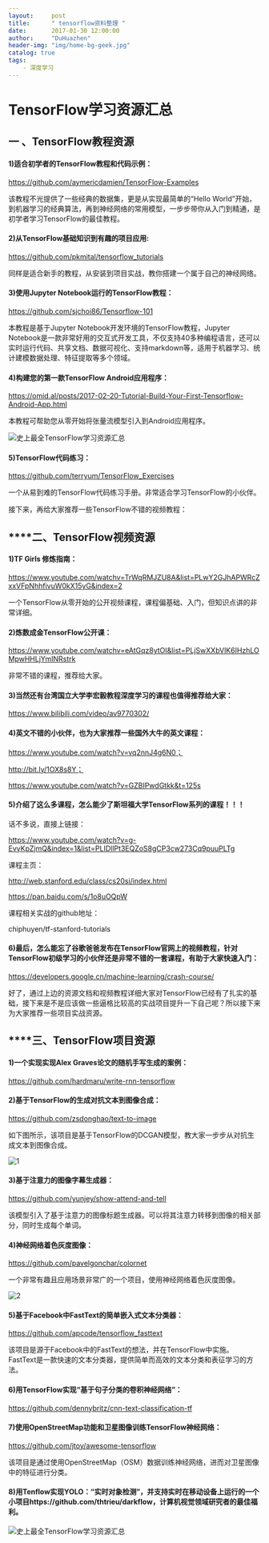```yaml
---
layout:     post
title:      " tensorflow资料整理 "
date:       2017-01-30 12:00:00
author:     "DuHuazhen"
header-img: "img/home-bg-geek.jpg"
catalog: true
tags:
    - 深度学习
---
```


# TensorFlow学习资源汇总

##  一 、TensorFlow教程资源

#### 1)适合初学者的TensorFlow教程和代码示例：  

https://github.com/aymericdamien/TensorFlow-Examples

该教程不光提供了一些经典的数据集，更是从实现最简单的“Hello World”开始，到机器学习的经典算法，再到神经网络的常用模型，一步步带你从入门到精通，是初学者学习TensorFlow的最佳教程。

#### 2)从TensorFlow基础知识到有趣的项目应用:

https://github.com/pkmital/tensorflow_tutorials

同样是适合新手的教程，从安装到项目实战，教你搭建一个属于自己的神经网络。

#### 3)使用Jupyter Notebook运行的TensorFlow教程：

https://github.com/sjchoi86/Tensorflow-101

本教程是基于Jupyter Notebook开发环境的TensorFlow教程，Jupyter Notebook是一款非常好用的交互式开发工具，不仅支持40多种编程语言，还可以实时运行代码、共享文档、数据可视化、支持markdown等，适用于机器学习、统计建模数据处理、特征提取等多个领域。

#### 4)构建您的第一款TensorFlow Android应用程序：

https://omid.al/posts/2017-02-20-Tutorial-Build-Your-First-Tensorflow-Android-App.html

本教程可帮助您从零开始将张量流模型引入到Android应用程序。

![史上最全TensorFlow学习资源汇总](http://upload-images.jianshu.io/upload_images/11573595-0cff35171768cdb3?imageMogr2/auto-orient/strip%7CimageView2/2/w/1240)

#### 5)TensorFlow代码练习：

https://github.com/terryum/TensorFlow_Exercises

一个从易到难的TensorFlow代码练习手册。非常适合学习TensorFlow的小伙伴。

接下来，再给大家推荐一些TensorFlow不错的视频教程：

## ******二、TensorFlow视频资源**

#### 1)TF Girls 修炼指南：

https://www.youtube.com/watchv=TrWqRMJZU8A&list=PLwY2GJhAPWRcZxxVFpNhhfivuW0kX15yG&index=2

一个TensorFlow从零开始的公开视频课程，课程偏基础、入门，但知识点讲的非常详细。

#### 2)炼数成金TensorFlow公开课：

https://www.youtube.com/watchv=eAtGqz8ytOI&list=PLjSwXXbVlK6IHzhLOMpwHHLjYmINRstrk

非常不错的课程，推荐给大家。

#### 3)当然还有台湾国立大学李宏毅教程深度学习的课程也值得推荐给大家：

https://www.bilibili.com/video/av9770302/

#### 4)英文不错的小伙伴，也为大家推荐一些国外大牛的英文课程：

https://www.youtube.com/watch?v=vq2nnJ4g6N0；

http://bit.ly/1OX8s8Y；

https://www.youtube.com/watch?v=GZBIPwdGtkk&t=125s

#### 5)介绍了这么多课程，怎么能少了斯坦福大学TensorFlow系列的课程！！！

话不多说，直接上链接：

https://www.youtube.com/watch?v=g-EvyKpZjmQ&index=1&list=PLIDllPt3EQZoS8gCP3cw273Cq9puuPLTg

课程主页：

http://web.stanford.edu/class/cs20si/index.html

https://pan.baidu.com/s/1o8uOQpW

课程相关实战的github地址：

chiphuyen/tf-stanford-tutorials

#### 6)最后，怎么能忘了谷歌爸爸发布在TensorFlow官网上的视频教程，针对TensorFlow初级学习的小伙伴还是非常不错的一套课程，有助于大家快速入门：

https://developers.google.cn/machine-learning/crash-course/

好了，通过上边的资源文档和视频教程详细大家对TensorFlow已经有了扎实的基础，接下来是不是应该做一些逼格比较高的实战项目提升一下自己呢？所以接下来为大家推荐一些项目实战资源。

## ******三、TensorFlow项目资源**

#### 1)一个实现实现Alex Graves论文的随机手写生成的案例：

https://github.com/hardmaru/write-rnn-tensorflow

#### 2)基于TensorFlow的生成对抗文本到图像合成：

https://github.com/zsdonghao/text-to-image

如下图所示，该项目是基于TensorFlow的DCGAN模型，教大家一步步从对抗生成文本到图像合成。

![1](http://upload-images.jianshu.io/upload_images/11573595-d38d1a14c5765f4d?imageMogr2/auto-orient/strip%7CimageView2/2/w/1240)

#### 3)基于注意力的图像字幕生成器：

https://github.com/yunjey/show-attend-and-tell

该模型引入了基于注意力的图像标题生成器。可以将其注意力转移到图像的相关部分，同时生成每个单词。

#### 4)神经网络着色灰度图像：

https://github.com/pavelgonchar/colornet

一个非常有趣且应用场景非常广的一个项目，使用神经网络着色灰度图像。

![2](http://upload-images.jianshu.io/upload_images/11573595-04e3dc2ea7e9f754?imageMogr2/auto-orient/strip%7CimageView2/2/w/1240)

#### 5)基于Facebook中FastText的简单嵌入式文本分类器：

https://github.com/apcode/tensorflow_fasttext

该项目是源于Facebook中的FastText的想法，并在TensorFlow中实施。FastText是一款快速的文本分类器，提供简单而高效的文本分类和表征学习的方法。

#### 6)用TensorFlow实现“基于句子分类的卷积神经网络”：

https://github.com/dennybritz/cnn-text-classification-tf

#### 7)使用OpenStreetMap功能和卫星图像训练TensorFlow神经网络：

https://github.com/jtoy/awesome-tensorflow

该项目是通过使用OpenStreetMap（OSM）数据训练神经网络，进而对卫星图像中的特征进行分类。

#### 8)用Tenflow实现YOLO：“实时对象检测”，并支持实时在移动设备上运行的一个小项目https://github.com/thtrieu/darkflow，计算机视觉领域研究者的最佳福利。

![史上最全TensorFlow学习资源汇总](http://upload-images.jianshu.io/upload_images/11573595-c33a1fd02609cb13?imageMogr2/auto-orient/strip%7CimageView2/2/w/1240)
